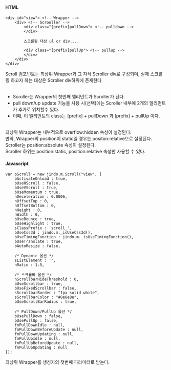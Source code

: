 #### HTML

	<div id="view"> <!-- Wrapper -->
		<div> <!-- Scrooller -->
			<div class="[prefix]pullDown"> <!-- pulldown -->
			</div>

			스크롤될 대상 ul or div....

			<div class="[prefix]pullUp"> <!-- pullup -->
			</div>
		</div>
	</div>

Scroll 컴포넌트는 최상위 Wrapper과 그 자식 Scroller div로 구성되며, 실제 스크롤링 하고자 하는 대상은 Scroller div하위에 존재한다.<br><br>

* Scroller는 Wrapper의 첫번째 엘리먼트가 Scroller가 된다.
* pull down/up update 기능을 사용 시(선택)에는 Scroller 내부에 2개의 엘리먼트가 추가로 위치할수 있다.
* 이때, 이 엘리먼트의 class는 [prefix] + pullDown 과 [prefix] + pullUp 이다.

<br> 
최상위 Wrapper는 내부적으로 overflow:hidden 속성이 설정된다.<br />
만약, Wrapper의 position이 static일 경우는 positon:relative으로 설정된다.<br />
Scroller는 position:absolute 속성이 설정된다.<br />
Scroller 하위는 position:static, position:relative 속성만 사용할 수 있다.


#### Javascript

	var oScroll = new jindo.m.Scroll("view", {
		bActivateOnload : true,
        bUseHScroll : false,
        bUseVScroll : true,
        bUseMomentum : true,
        nDeceleration : 0.0006,
        nOffsetTop : 0,
        nOffsetBottom : 0,
        nHeight : 0,
        nWidth : 0,
        bUseBounce : true,
        bUseHighlight : true,
        sClassPrefix : 'scroll_',
        bUseCss3d : jindo.m._isUseCss3d(),
        bUseTimingFunction : jindo.m._isUseTimingFunction(),
        bUseTranslate : true,
        bAutoResize : false,
        
        /* Dynamic 옵션 */
        sListElement : '',
        nRatio : 1.5,

        /* 스크롤바 옵션 */
        nScrollbarHideThreshold : 0,
        bUseScrollbar : true,
        bUseFixedScrollbar : false,
        sScrollbarBorder : "1px solid white",
        sScrollbarColor : "#8e8e8e",
        bUseScrollBarRadius : true,

        /* PullDown/PullUp 옵션 */
        bUsePullDown : false,
        bUsePullUp : false,
        fnPullDownIdle : null,
        fnPullDownBeforeUpdate : null,
        fnPullDownUpdating : null,
        fnPullUpIdle : null,
        fnPullUpBeforeUpdate : null,
        fnPullUpUpdating : null
	});

최상위 Wrapper를 생성자의 첫번째 파라미터로 받는다.